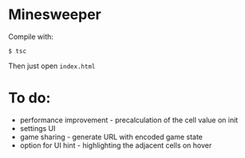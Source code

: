 # Minesweeper

Compile with:

```
$ tsc
```

Then just open `index.html`


# To do:
- performance improvement - precalculation of the cell value on init
- settings UI
- game sharing - generate URL with encoded game state
- option for UI hint - highlighting the adjacent cells on hover